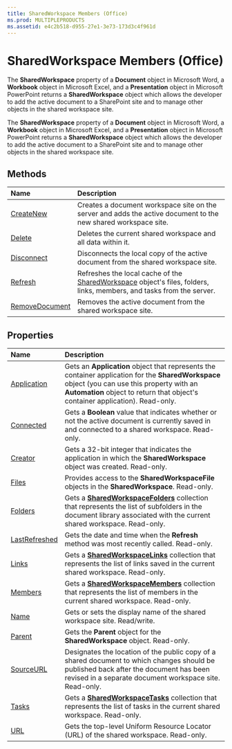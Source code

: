```yaml
---
title: SharedWorkspace Members (Office)
ms.prod: MULTIPLEPRODUCTS
ms.assetid: e4c2b518-d955-27e1-3e73-173d3c4f961d
---
```



# SharedWorkspace Members (Office)
The  **SharedWorkspace** property of a **Document** object in Microsoft Word, a **Workbook** object in Microsoft Excel, and a **Presentation** object in Microsoft PowerPoint returns a **SharedWorkspace** object which allows the developer to add the active document to a SharePoint site and to manage other objects in the shared workspace site.

The  **SharedWorkspace** property of a **Document** object in Microsoft Word, a **Workbook** object in Microsoft Excel, and a **Presentation** object in Microsoft PowerPoint returns a **SharedWorkspace** object which allows the developer to add the active document to a SharePoint site and to manage other objects in the shared workspace site.


## Methods



|**Name**|**Description**|
|:-----|:-----|
|[CreateNew](sharedworkspace-createnew-method-office.md)|Creates a document workspace site on the server and adds the active document to the new shared workspace site.|
|[Delete](sharedworkspace-delete-method-office.md)|Deletes the current shared workspace and all data within it.|
|[Disconnect](sharedworkspace-disconnect-method-office.md)|Disconnects the local copy of the active document from the shared workspace site.|
|[Refresh](sharedworkspace-refresh-method-office.md)|Refreshes the local cache of the [SharedWorkspace](sharedworkspace-object-office.md) object's files, folders, links, members, and tasks from the server.|
|[RemoveDocument](sharedworkspace-removedocument-method-office.md)|Removes the active document from the shared workspace site.|

## Properties



|**Name**|**Description**|
|:-----|:-----|
|[Application](sharedworkspace-application-property-office.md)|Gets an  **Application** object that represents the container application for the **SharedWorkspace** object (you can use this property with an **Automation** object to return that object's container application). Read-only.|
|[Connected](sharedworkspace-connected-property-office.md)|Gets a  **Boolean** value that indicates whether or not the active document is currently saved in and connected to a shared workspace. Read-only.|
|[Creator](sharedworkspace-creator-property-office.md)|Gets a 32-bit integer that indicates the application in which the  **SharedWorkspace** object was created. Read-only.|
|[Files](sharedworkspace-files-property-office.md)|Provides access to the  **SharedWorkspaceFile** objects in the **SharedWorkspace**. Read-only.|
|[Folders](sharedworkspace-folders-property-office.md)|Gets a  **[SharedWorkspaceFolders](sharedworkspacefolders-object-office.md)** collection that represents the list of subfolders in the document library associated with the current shared workspace. Read-only.|
|[LastRefreshed](sharedworkspace-lastrefreshed-property-office.md)|Gets the date and time when the  **Refresh** method was most recently called. Read-only.|
|[Links](sharedworkspace-links-property-office.md)|Gets a  **[SharedWorkspaceLinks](sharedworkspacelinks-object-office.md)** collection that represents the list of links saved in the current shared workspace. Read-only.|
|[Members](sharedworkspace-members-property-office.md)|Gets a  **[SharedWorkspaceMembers](sharedworkspacemembers-object-office.md)** collection that represents the list of members in the current shared workspace. Read-only.|
|[Name](sharedworkspace-name-property-office.md)|Gets or sets the display name of the shared workspace site. Read/write.|
|[Parent](sharedworkspace-parent-property-office.md)|Gets the  **Parent** object for the **SharedWorkspace** object. Read-only.|
|[SourceURL](sharedworkspace-sourceurl-property-office.md)|Designates the location of the public copy of a shared document to which changes should be published back after the document has been revised in a separate document workspace site. Read-only.|
|[Tasks](sharedworkspace-tasks-property-office.md)|Gets a  **[SharedWorkspaceTasks](sharedworkspacetasks-object-office.md)** collection that represents the list of tasks in the current shared workspace. Read-only.|
|[URL](sharedworkspace-url-property-office.md)|Gets the top-level Uniform Resource Locator (URL) of the shared workspace. Read-only.|

